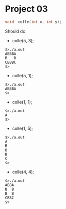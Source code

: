 # Project 03
```C
void  colle(int x, int y);
```
Should do:

- colle(5, 3);

```
$>./a.out
ABBBA
B   B
CBBBC
$>
```

- colle(5, 1);

```
$>./a.out
ABBBA
$>
```

- colle(1, 1);

```
$>./a.out
A
$>
```

- colle(1, 5);

```
$>./a.out
A
B
B
B
C
$>
```

- colle(4, 4);

```
$>./a.out
ABBA
B  B
B  B
CBBC
$>
```
